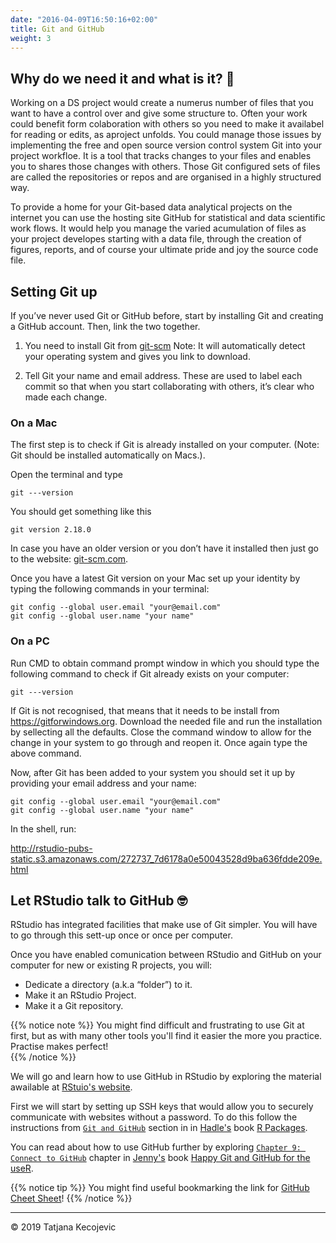 ```yaml
---
date: "2016-04-09T16:50:16+02:00"
title: Git and GitHub
weight: 3
---
```


## Why do we need it and what is it? 🤔

Working on a DS project would create a numerus number of files that you want to have a control over and give some structure to. Often your work could benefit form colaboration with others so you need to make it availabel for reading or edits, as aproject unfolds. You could manage those issues by implementing the free and open source version control system Git into your project workfloe. It is a tool that tracks changes to your files and enables you to shares those changes with others. Those Git configured sets of files are called the repositories or repos and are organised in a highly structured way. 

To provide a home for your Git-based data analytical projects on the internet you can use the hosting site GitHub for statistical and data scientific work flows. It would help you manage the varied acumulation of files as your project developes starting with a data file, through the creation of figures, reports, and of course your ultimate pride and joy the source code file.

## Setting Git up

If you’ve never used Git or GitHub before, start by installing Git and creating a GitHub account. Then, link the two together.

1) You need to install Git from [git-scm](https://git-scm.com/downloads)
Note: It will automatically detect your operating system and gives you link to download.

2) Tell Git your name and email address. These are used to label each commit so that when you start collaborating with others, it’s clear who made each change. 

### On a Mac

The first step is to check if Git is already installed on your computer. (Note: Git should be installed automatically on Macs.).

Open the terminal and type

```
git ---version
```
You should get something like this

```
git version 2.18.0
```

In case you have an older version or you don’t have it installed then just go to the website: [git-scm.com](https://git-scm.com).

Once you have a latest Git version on your Mac set up your identity by typing the following commands in your terminal:

```
git config --global user.email "your@email.com"
git config --global user.name "your name"
```


### On a PC 

Run CMD to obtain command prompt window in which you should type the following command to check if Git already exists on your computer:

```
git ---version
```

If Git is not recognised, that means that it needs to be install from <https://gitforwindows.org>. Download the needed file and run the installation by sellecting all the defaults. Close the command window to allow for the change in your system to go through and reopen it. Once again type the above command.

Now, after Git has been added to your system you should set it up by providing your email address and your name:

```
git config --global user.email "your@email.com"
git config --global user.name "your name"
```


In the shell, run:


<http://rstudio-pubs-static.s3.amazonaws.com/272737_7d6178a0e50043528d9ba636fdde209e.html>

## Let RStudio talk to GitHub 🤓

RStudio has integrated facilities that make use of Git simpler. You will have to go through this sett-up once or once per computer.


Once you have enabled comunication between RStudio and GitHub on your computer for new or existing R projects, you will:

- Dedicate a directory (a.k.a “folder”) to it.
- Make it an RStudio Project.
- Make it a Git repository.

{{% notice note %}}
You might find difficult and frustrating to use Git at first, but as with many other tools you'll find it easier the more you practice. Practise makes perfect!  
{{% /notice %}}

We will go and learn how to use GitHub in RStudio by exploring the material awailable at [RStuio's website](https://support.rstudio.com/hc/en-us/articles/200532077-Version-Control-with-Git-and-SVN). 

First we will start by setting up SSH keys that would allow you to securely communicate with websites without a password. To do this follow the instructions from [`Git and GitHub`](http://r-pkgs.had.co.nz/git.html) section in  in [Hadle's](http://hadley.nz) book [R Packages](http://r-pkgs.had.co.nz).

You can read about how to use GitHub further by exploring [`Chapter 9: Connect to GitHub`](https://happygitwithr.com/push-pull-github.html) chapter in [Jenny's](https://jennybryan.org) book [Happy Git and GitHub for the useR](https://happygitwithr.com/index.html).



{{% notice tip %}}
You might find useful bookmarking the link for [GitHub Cheet Sheet](https://education.github.com/git-cheat-sheet-education.pdf)!
{{% /notice %}}

-----------------------------
© 2019 Tatjana Kecojevic
